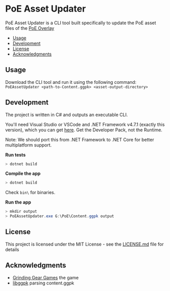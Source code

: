 # PoE Asset Updater

PoE Asset Updater is a CLI tool built specifically to update the PoE asset files of the [PoE Overlay](https://github.com/PoE-Overlay-Community/PoE-Overlay-Community-Fork)

<!-- TOC -->
- [Usage](#usage)
- [Development](#development)
- [License](#license)
- [Acknowledgments](#acknowledgments)
<!-- /TOC -->

## Usage

Download the CLI tool and run it using the following command:  
`PoEAssetUpdater <path-to-Content.ggpk> <asset-output-directory>`

## Development

The project is written in C# and outputs an executable CLI.

You'll need Visual Studio or VSCode and .NET Framework v4.7.1 (exactly this version),
which you can get [here](https://dotnet.microsoft.com/download/dotnet-framework).
Get the Developer Pack, not the Runtime.

Note: We should port this from .NET Framework to .NET Core for better multiplatform support.

**Run tests**

```powershell
> dotnet build
```

**Compile the app**

```powershell
> dotnet build
```

Check `bin\` for binaries.

**Run the app**

```powershell
> mkdir output
> PoEAssetUpdater.exe G:\PoE\Content.ggpk output
```

## License

This project is licensed under the MIT License - see the [LICENSE.md](LICENSE.md) file for details

## Acknowledgments

* [Grinding Gear Games](https://www.pathofexile.com/) the game
* [libggpk](https://github.com/MuxaJIbI4/libggpk) parsing content.ggpk